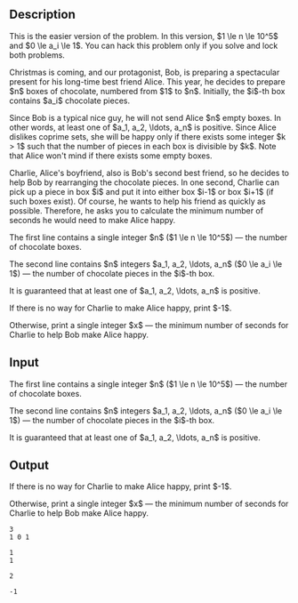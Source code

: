 ## Description

<div><p><span class="tex-font-style-it">This is the easier version of the problem. In this version, $1 \le n \le 10^5$ and $0 \le a_i \le 1$. You can hack this problem only if you solve and lock both problems.</span></p><p>Christmas is coming, and our protagonist, Bob, is preparing a spectacular present for his long-time best friend Alice. This year, he decides to prepare $n$ boxes of chocolate, numbered from $1$ to $n$. Initially, the $i$-th box contains $a_i$ chocolate pieces.</p><p>Since Bob is a typical nice guy, he will not send Alice $n$ empty boxes. In other words, <span class="tex-font-style-bf">at least one of $a_1, a_2, \ldots, a_n$ is positive</span>. Since Alice dislikes coprime sets, she will be happy only if there exists some integer $k &gt; 1$ such that the number of pieces in each box is divisible by $k$. Note that Alice won't mind if there exists some empty boxes. </p><p>Charlie, Alice's boyfriend, also is Bob's second best friend, so he decides to help Bob by rearranging the chocolate pieces. In one second, Charlie can pick up a piece in box $i$ and put it into either box $i-1$ or box $i+1$ (if such boxes exist). Of course, he wants to help his friend as quickly as possible. Therefore, he asks you to calculate the minimum number of seconds he would need to make Alice happy.</p></div><div class="input-specification"><p>The first line contains a single integer $n$ ($1 \le n \le 10^5$)&nbsp;— the number of chocolate boxes.</p><p>The second line contains $n$ integers $a_1, a_2, \ldots, a_n$ ($0 \le a_i \le 1$)&nbsp;— the number of chocolate pieces in the $i$-th box.</p><p>It is guaranteed that at least one of $a_1, a_2, \ldots, a_n$ is positive.</p></div><div class="output-specification"><p>If there is no way for Charlie to make Alice happy, print $-1$.</p><p>Otherwise, print a single integer $x$&nbsp;— the minimum number of seconds for Charlie to help Bob make Alice happy.</p></div>

## Input

<p>The first line contains a single integer $n$ ($1 \le n \le 10^5$)&nbsp;— the number of chocolate boxes.</p><p>The second line contains $n$ integers $a_1, a_2, \ldots, a_n$ ($0 \le a_i \le 1$)&nbsp;— the number of chocolate pieces in the $i$-th box.</p><p>It is guaranteed that at least one of $a_1, a_2, \ldots, a_n$ is positive.</p>

## Output

<p>If there is no way for Charlie to make Alice happy, print $-1$.</p><p>Otherwise, print a single integer $x$&nbsp;— the minimum number of seconds for Charlie to help Bob make Alice happy.</p>





```input1
3
1 0 1
```




```input2
1
1
```




```output1
2
```




```output2
-1
```


